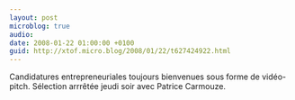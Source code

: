 ```yaml
---
layout: post
microblog: true
audio: 
date: 2008-01-22 01:00:00 +0100
guid: http://xtof.micro.blog/2008/01/22/t627424922.html
---
```

Candidatures entrepreneuriales toujours bienvenues sous forme de vidéo-pitch. Sélection arrrêtée jeudi soir avec Patrice Carmouze.

